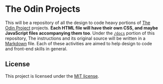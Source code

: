 # The Odin Projects

This will be a repository of all the design to code heavy portions of [The Odin Project](https://www.theodinproject.com/) projects. **Each HTML file will have their own CSS, and maybe JavaScript files accompanying them too**. Under the [`/docs`](./docs) portion of this repository, The instructions and its original source will be written in a [Markdown](https://www.markdownguide.org/) file. Each of these activities are aimed to help design to code and front-end skills in general.

## License

This project is licensed under the [MIT license](./LICENSE).
